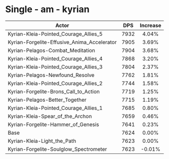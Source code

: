 # Single - am - kyrian
| Actor | DPS | Increase |
|---|:---:|:---:|
|Kyrian-Kleia-Pointed_Courage_Allies_5|7932|4.04%|
|Kyrian-Forgelite-Effusive_Anima_Accelerator|7905|3.69%|
|Kyrian-Pelagos-Combat_Meditation|7904|3.68%|
|Kyrian-Kleia-Pointed_Courage_Allies_4|7868|3.20%|
|Kyrian-Kleia-Pointed_Courage_Allies_3|7804|2.37%|
|Kyrian-Pelagos-Newfound_Resolve|7762|1.81%|
|Kyrian-Kleia-Pointed_Courage_Allies_2|7744|1.58%|
|Kyrian-Forgelite-Brons_Call_to_Action|7719|1.25%|
|Kyrian-Pelagos-Better_Together|7715|1.19%|
|Kyrian-Kleia-Pointed_Courage_Allies_1|7685|0.80%|
|Kyrian-Kleia-Spear_of_the_Archon|7659|0.46%|
|Kyrian-Forgelite-Hammer_of_Genesis|7641|0.23%|
|Base|7624|0.00%|
|Kyrian-Kleia-Light_the_Path|7623|0.00%|
|Kyrian-Forgelite-Soulglow_Spectrometer|7623|-0.01%|
